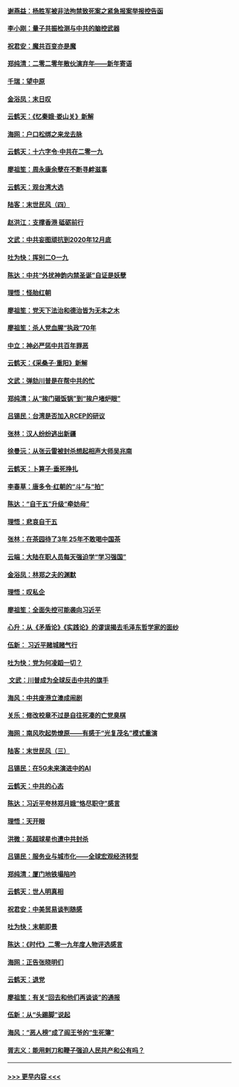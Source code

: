 #### [谢燕益：杨胜军被非法拘禁致死案之紧急报案举报控告函](../pages/nsc993/n11756134.md?t=01010622) 
#### [李小刚：量子共振检测与中共的脑控武器](../pages/nsc993/n11754518.md?t=01010622) 
#### [祝君安：魔共百变亦是魔](../pages/nsc993/n11754469.md?t=01010622) 
#### [郑纯清：二零二零年散伙演弃年——新年寄语](../pages/nsc993/n11754195.md?t=01010622) 
#### [千瑞：望中原](../pages/nsc993/n11754159.md?t=01010622) 
#### [金浴凤：末日叹](../pages/nsc993/n11752359.md?t=01010622) 
#### [云鹤天：《忆秦娥‧娄山关》新解](../pages/nsc993/n11752348.md?t=01010622) 
#### [海网：户口松绑之来龙去脉](../pages/nsc993/n11752328.md?t=01010622) 
#### [云鹤天：十六字令‧中共在二零一九](../pages/nsc993/n11752305.md?t=01010622) 
#### [廖祖笙：周永康余孽在不断寻衅滋事](../pages/nsc993/n11751013.md?t=01010622) 
#### [云鹤天：观台湾大选](../pages/nsc993/n11751007.md?t=01010622) 
#### [陆客：末世民风（四）](../pages/nsc993/n11749203.md?t=01010622) 
#### [赵洪江：支撑香港 砥砺前行](../pages/nsc993/n11748482.md?t=01010622) 
#### [文武：中共妄图顽抗到2020年12月底](../pages/nsc993/n11748446.md?t=01010622) 
#### [吐为快：挥别二O一九](../pages/nsc993/n11748411.md?t=01010622) 
#### [陈达：中共“外扰神韵内禁圣诞”自证是妖孽](../pages/nsc993/n11748226.md?t=01010622) 
#### [理悟：怪胎红朝](../pages/nsc993/n11748206.md?t=01010622) 
#### [廖祖笙：党天下法治和德治皆为无本之木](../pages/nsc993/n11748135.md?t=01010622) 
#### [廖祖笙：杀人党血腥“执政”70年](../pages/nsc993/n11745144.md?t=01010622) 
#### [中立：神必严惩中共百年罪恶](../pages/nsc993/n11744970.md?t=01010622) 
#### [云鹤天：《采桑子‧重阳》新解](../pages/nsc993/n11744948.md?t=01010622) 
#### [文武：弹劾川普是在帮中共的忙](../pages/nsc993/n11744758.md?t=01010622) 
#### [郑纯清：从“挨门砸饭锅”到“挨户堵炉眼”](../pages/nsc993/n11744745.md?t=01010622) 
#### [吕锡民：台湾是否加入RCEP的研议](../pages/nsc993/n11744701.md?t=01010622) 
#### [张林：汉人纷纷逃出新疆](../pages/nsc993/n11743530.md?t=01010622) 
#### [徐曼沅：从张云雷被封杀想起相声大师吴兆南](../pages/nsc993/n11741816.md?t=01010622) 
#### [云鹤天：卜算子‧垂死挣扎](../pages/nsc993/n11739956.md?t=01010622) 
#### [李春草：唐多令‧红朝的“斗”与“拍”](../pages/nsc993/n11739830.md?t=01010622) 
#### [陈达：“自干五”升级“牵妨母”](../pages/nsc993/n11739724.md?t=01010622) 
#### [理悟：悲哀自干五](../pages/nsc993/n11739547.md?t=01010622) 
#### [张林：在茶园待了3年 25年不敢喝中国茶](../pages/nsc993/n11739240.md?t=01010622) 
#### [云端：大陆在职人员每天强迫学“学习强国”](../pages/nsc993/n11738735.md?t=01010622) 
#### [金浴凤：林郑之夫的渊默](../pages/nsc993/n11737735.md?t=01010622) 
#### [理悟：叹私企](../pages/nsc993/n11737715.md?t=01010622) 
#### [廖祖笙：全面失控可能袭向习近平](../pages/nsc993/n11737704.md?t=01010622) 
#### [心升：从《矛盾论》《实践论》的谬误揭去毛泽东哲学家的面纱](../pages/nsc993/n11736962.md?t=01010622) 
#### [伍新： 习近平赌城赌气行](../pages/nsc993/n11736929.md?t=01010622) 
#### [吐为快：党为何凌蹈一切？](../pages/nsc993/n11736915.md?t=01010622) 
#### [ 文武：川普成为全球反击中共的旗手](../pages/nsc993/n11736882.md?t=01010622) 
#### [海风：中共废港立澳成闹剧](../pages/nsc993/n11735857.md?t=01010622) 
#### [关乐：修改校章不过是自往死凑的亡党臭棋](../pages/nsc993/n11735097.md?t=01010622) 
#### [海网：南风吹起势燎原——有感于“光复茂名”模式重演](../pages/nsc993/n11732308.md?t=01010622) 
#### [陆客：末世民风（三）](../pages/nsc993/n11732211.md?t=01010622) 
#### [吕锡民：在5G未来演进中的AI](../pages/nsc993/n11730010.md?t=01010622) 
#### [云鹤天：中共的心态](../pages/nsc993/n11729906.md?t=01010622) 
#### [陈达：习近平夸林郑月娥“恪尽职守”感言](../pages/nsc993/n11729881.md?t=01010622) 
#### [理悟：天开眼](../pages/nsc993/n11729699.md?t=01010622) 
#### [洪微：英超球星也遭中共封杀](../pages/nsc993/n11727243.md?t=01010622) 
#### [吕锡民：服务业与城市化——全球宏观经济转型](../pages/nsc993/n11725845.md?t=01010622) 
#### [郑纯清：厦门地铁塌陷吟](../pages/nsc993/n11725813.md?t=01010622) 
#### [云鹤天：世人明真相](../pages/nsc993/n11725621.md?t=01010622) 
#### [祝君安：中美贸易谈判随感](../pages/nsc993/n11725609.md?t=01010622) 
#### [吐为快：末朝即景](../pages/nsc993/n11723365.md?t=01010622) 
#### [陈达：《时代》二零一九年度人物评选感言](../pages/nsc993/n11723337.md?t=01010622) 
#### [海网：正告张晓明们](../pages/nsc993/n11723228.md?t=01010622) 
#### [云鹤天：退党](../pages/nsc993/n11723056.md?t=01010622) 
#### [廖祖笙：有关“回去和他们再谈谈”的通报](../pages/nsc993/n11722442.md?t=01010622) 
#### [伍新：从“头踢脚”说起](../pages/nsc993/n11722429.md?t=01010622) 
#### [海风：“恶人榜”成了阎王爷的“生死簿”](../pages/nsc993/n11722272.md?t=01010622) 
#### [胥志义：能用剌刀和鞭子强迫人民共产和公有吗？](../pages/nsc993/n11720569.md?t=01010622) 

----
#### [ >>> 更早内容 <<< ](../indexes/nsc993-earlier.md)
